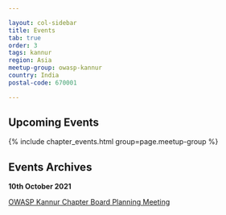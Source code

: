 ```yaml
---

layout: col-sidebar
title: Events
tab: true
order: 3
tags: kannur
region: Asia
meetup-group: owasp-kannur
country: India
postal-code: 670001

---
```





## Upcoming Events

{% include chapter_events.html group=page.meetup-group %}


## Events Archives 

**10th October 2021**

[OWASP Kannur Chapter Board Planning Meeting](events/10oct2021)
